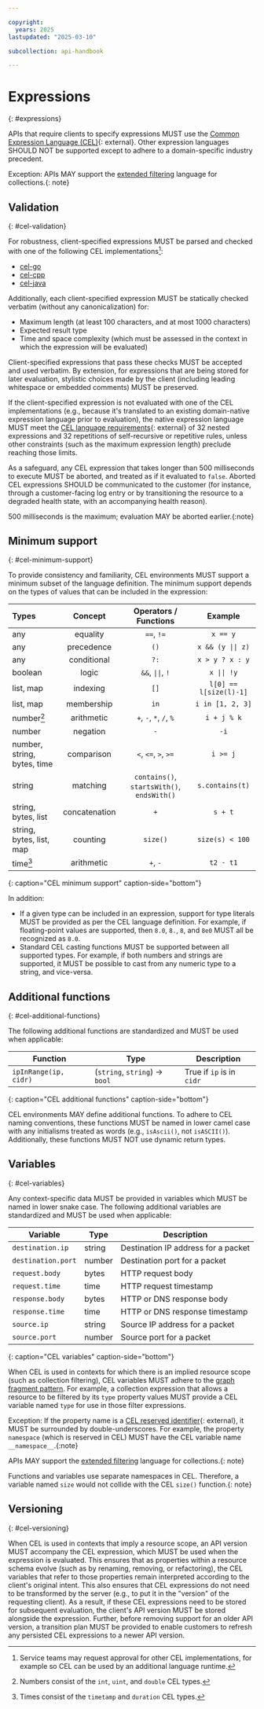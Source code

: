 ```yaml
---

copyright:
  years: 2025
lastupdated: "2025-03-10"

subcollection: api-handbook

---
```


# Expressions
{: #expressions}

APIs that require clients to specify expressions MUST use the [Common Expression Language
(CEL)](https://github.com/google/cel-spec/blob/master/doc/langdef.md){: external}. Other expression
languages SHOULD NOT be supported except to adhere to a domain-specific industry precedent.

Exception: APIs MAY support the [extended
filtering](/docs/api-handbook?topic=api-handbook-filtering#extended-filtering) language for
collections.{: note}

## Validation
{: #cel-validation}

For robustness, client-specified expressions MUST be parsed and checked with one of the following CEL
implementations[^add-implementations]:

- [cel-go](https://github.com/google/cel-go)
- [cel-cpp](https://github.com/google/cel-cpp)
- [cel-java](https://github.com/google/cel-java)

Additionally, each client-specified expression MUST be statically checked verbatim (without any
canonicalization) for:
- Maximum length (at least 100 characters, and at most 1000 characters)
- Expected result type
- Time and space complexity (which must be assessed in the context in which the expression
  will be evaluated)

Client-specified expressions that pass these checks MUST be accepted and used verbatim. By
extension, for expressions that are being stored for later evaluation, stylistic choices made by the
client (including leading whitespace or embedded comments) MUST be preserved.

If the client-specified expression is not evaluated with one of the CEL implementations (e.g.,
because it's translated to an existing domain-native expression language prior to evaluation), the
native expression language MUST meet the [CEL language
requirements](https://github.com/google/cel-spec/blob/v0.6.0/doc/langdef.md#syntax){: external} of
32 nested expressions and 32 repetitions of self-recursive or repetitive rules, unless other
constraints (such as the maximum expression length) preclude reaching those limits.

As a safeguard, any CEL expression that takes longer than 500 milliseconds to execute MUST be
aborted, and treated as if it evaluated to `false`. Aborted CEL expressions SHOULD be communicated
to the customer (for instance, through a customer-facing log entry or by transitioning the resource
to a degraded health state, with an accompanying health reason).

500 milliseconds is the maximum; evaluation MAY be aborted earlier.{:note}

## Minimum support
{: #cel-minimum-support}

To provide consistency and familiarity, CEL environments MUST support a minimum subset of the
language definition. The minimum support depends on the types of values that can be included in
the expression:

| Types     | Concept           | Operators / Functions    | Example                  |
| :-------  | :---------------: | :----------------------: | :----------------------: |
| any       | equality          | `==`, `!=`               | `x == y`                 |
| any       | precedence        | `()`                     | `x && (y \|\| z)`        |
| any       | conditional       | `?:`                     | `x > y ? x : y`          |
| boolean   | logic             |  `&&`, `\|\|`, `!`       | `x \|\| !y`              |
| list, map | indexing          | `[]`                     | `l[0] == l[size(l)-1]`   |
| list, map | membership        | `in`                     | `i in [1, 2, 3]`         |
| number[^numbers] | arithmetic |  `+`, `-`, `*`, `/`, `%` | `i + j % k`              |
| number    | negation          | `-`                      | `-i`                     |
| number, string, bytes, time   | comparison | `<`, `<=`, `>`, `>=` | `i >= j`        |
| string    | matching | `contains()`, `startsWith()`, `endsWith()` | `s.contains(t)` |
| string, bytes, list | concatenation | `+`                | `s + t`                  |
| string, bytes, list, map | counting | `size()`           | `size(s) < 100`          |
| time[^times] | arithmetic     |  `+`, `-`                | `t2 - t1`                |
{: caption="CEL minimum support" caption-side="bottom"}

In addition:
- If a given type can be included in an expression, support for type literals MUST be provided as
  per the CEL language definition. For example, if floating-point values are supported, then `8.0`,
  `8.`, `8`, and `8e0` MUST all be recognized as `8.0`.
- Standard CEL casting functions MUST be supported between all supported types. For example, if both
  numbers and strings are supported, it MUST be possible to cast from any numeric type to a string,
  and vice-versa.

## Additional functions
{: #cel-additional-functions}

The following additional functions are standardized and MUST be used when applicable:

| Function              | Type                           | Description                 |
| --------------------- | ------------------------------ | --------------------------- |
| `ipInRange(ip, cidr)` | (`string`, `string`) -> `bool` | True if `ip` is in `cidr`   |
{: caption="CEL additional functions" caption-side="bottom"}

CEL environments MAY define additional functions. To adhere to CEL naming conventions, these
functions MUST be named in lower camel case with any initialisms treated as words (e.g.,
`isAscii()`, not `isASCII()`). Additionally, these functions MUST NOT use dynamic return types.

## Variables
{: #cel-variables}

Any context-specific data MUST be provided in variables which MUST be named in lower snake case. The
following additional variables are standardized and MUST be used when applicable:

| Variable           | Type       | Description                    |
| ------------------ | ---------- | ------------------------------ |
| `destination.ip`   | string     | Destination IP address for a packet |
| `destination.port` | number     | Destination port  for a packet |
| `request.body`     | bytes      | HTTP request body              |
| `request.time`     | time       | HTTP request timestamp         |
| `response.body`    | bytes      | HTTP or DNS response body      |
| `response.time`    | time       | HTTP or DNS response timestamp |
| `source.ip`        | string     | Source IP address for a packet |
| `source.port`      | number     | Source port for a packet       |
{: caption="CEL variables" caption-side="bottom"}

When CEL is used in contexts for which there is an implied resource scope (such as collection
filtering), CEL variables MUST adhere to the [graph fragment
pattern](/docs/api-handbook?topic=api-handbook-schemas#graph-fragment-pattern). For example, a
collection expression that allows a resource to be filtered by its `type` property values MUST
provide a CEL variable named `type` for use in those filter expressions.

Exception: If the property name is a [CEL reserved
identifier](https://github.com/google/cel-spec/blob/v0.6.0/doc/langdef.md#syntax){: external}, it
MUST be surrounded by double-underscores. For example, the property `namespace` (which is reserved
in CEL) MUST have the CEL variable name `__namespace__`.{:note}

APIs MAY support the [extended
filtering](/docs/api-handbook?topic=api-handbook-filtering#extended-filtering) language for
collections.{: note}

Functions and variables use separate namespaces in CEL. Therefore, a variable named `size` would not
collide with the CEL `size()` function.{: note}

## Versioning
{: #cel-versioning}

When CEL is used in contexts that imply a resource scope, an API version MUST accompany the CEL
expression, which MUST be used when the expression is evaluated. This ensures that as properties
within a resource schema evolve (such as by renaming, removing, or refactoring), the CEL variables
that refer to those properties remain interpreted according to the client's original intent. This
also ensures that CEL expressions do not need to be transformed by the server (e.g., to put it in
the "version" of the requesting client). As a result, if these CEL expressions need to be stored for
subsequent evaluation, the client's API version MUST be stored alongside the expression. Further,
before removing support for an older API version, a transition plan MUST be provided to enable
customers to refresh any persisted CEL expressions to a newer API version.

[^add-implementations]: Service teams may request approval for other CEL implementations, for
   example so CEL can be used by an additional language runtime.
[^numbers]: Numbers consist of the `int`, `uint`, and `double` CEL types.
[^times]: Times consist of the `timetamp` and `duration` CEL types.
